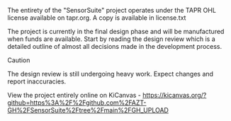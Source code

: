 The entirety of the "SensorSuite" project operates under the TAPR OHL license available on tapr.org. 
A copy is available in license.txt

The project is currently in the final design phase and will be manufactured when funds are available.
Start by reading the design review which is a detailed outline of almost all decisions made in the development process.

> [!CAUTION]  
> The design review is still undergoing heavy work. Expect changes and report inaccuracies.

View the project entirely online on KiCanvas - https://kicanvas.org/?github=https%3A%2F%2Fgithub.com%2FAZT-GH%2FSensorSuite%2Ftree%2Fmain%2FGH_UPLOAD

